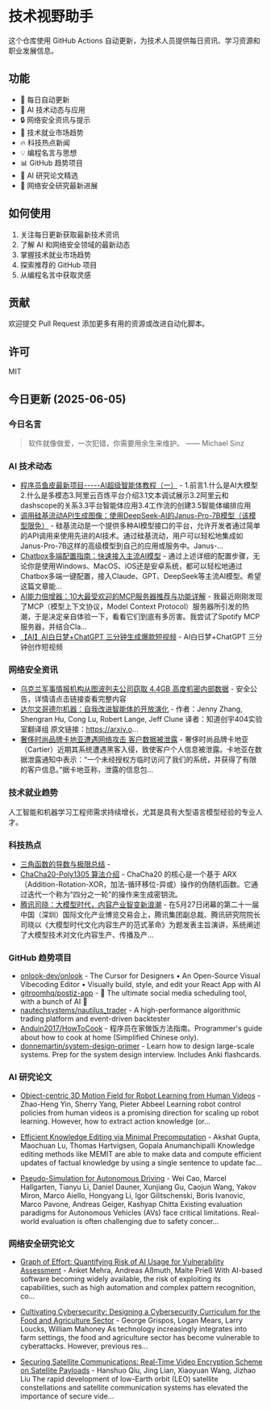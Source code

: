 # 技术视野助手

这个仓库使用 GitHub Actions 自动更新，为技术人员提供每日资讯、学习资源和职业发展信息。

## 功能

- 🔄 每日自动更新
- 🤖 AI 技术动态与应用
- 🔒 网络安全资讯与提示
- 💼 技术就业市场趋势
- 🔥 科技热点新闻
- 💡 编程名言与思想
- 📊 GitHub 趋势项目
- 📝 AI 研究论文精选
- 🔐 网络安全研究最新进展

## 如何使用

1. 关注每日更新获取最新技术资讯
2. 了解 AI 和网络安全领域的最新动态
3. 掌握技术就业市场趋势
4. 探索推荐的 GitHub 项目
5. 从编程名言中获取灵感

## 贡献

欢迎提交 Pull Request 添加更多有用的资源或改进自动化脚本。

## 许可

MIT

## 今日更新 (2025-06-05)

### 今日名言

> 软件就像做爱，一次犯错，你需要用余生来维护。 —— Michael Sinz

### AI 技术动态

- [程序员鱼皮最新项目-----AI超级智能体教程（一）](https://i-operation.csdnimg.cn/images/8efd18d5d7054f77a81294a14cd80ad5.png) - 1.前言1.什么是AI大模型2.什么是多模态3.阿里云百炼平台介绍3.1文本调试展示3.2阿里云和dashscope的关系3.3平台智能体应用3.4工作流的创建3.5智能体编排应用
- [调用硅基流动API生成图像：使用DeepSeek-AI的Janus-Pro-7B模型（该模型限免）](https://i-operation.csdnimg.cn/images/8efd18d5d7054f77a81294a14cd80ad5.png) - 硅基流动是一个提供多种AI模型接口的平台，允许开发者通过简单的API调用来使用先进的AI技术。通过硅基流动，用户可以轻松地集成如Janus-Pro-7B这样的高级模型到自己的应用或服务中。Janus-...
- [Chatbox多端配置指南：快速接入主流AI模型](https://i-operation.csdnimg.cn/images/8efd18d5d7054f77a81294a14cd80ad5.png) - 通过上述详细的配置步骤，无论你是使用Windows、MacOS、iOS还是安卓系统，都可以轻松地通过Chatbox多端一键配置，接入Claude、GPT、DeepSeek等主流AI模型。希望这篇文章能...
- [AI能力倍增器：10大最受欢迎的MCP服务器推荐与功能详解](https://i-operation.csdnimg.cn/images/8efd18d5d7054f77a81294a14cd80ad5.png) - 我最近刚刚发现了MCP（模型上下文协议，Model Context Protocol）服务器所引发的热潮，于是决定亲自体验一下，看看它们到底有多厉害。我尝试了Spotify MCP服务器，并结合Cla...
- [【AI】AI白日梦+ChatGPT 三分钟生成爆款短视频](https://i-operation.csdnimg.cn/images/8efd18d5d7054f77a81294a14cd80ad5.png) - AI白日梦+ChatGPT 三分钟创作短视频


### 网络安全资讯

- [乌克兰军事情报机构从图波列夫公司窃取 4.4GB 高度机密内部数据](https://www.anquanke.com/post/id/308167) - 安全公告，详情请点击链接查看完整内容
- [达尔文哥德尔机器：自我改进智能体的开放演化](https://paper.seebug.org/3325/) - 作者：Jenny Zhang, Shengran Hu, Cong Lu, Robert Lange, Jeff Clune
译者：知道创宇404实验室翻译组
原文链接：https://arxiv.o...
- [奢侈时尚品牌卡地亚遭遇网络攻击 客户数据被泄露](https://www.4hou.com/posts/yzWP) - 奢侈时尚品牌卡地亚（Cartier）近期其系统遭遇黑客入侵，致使客户个人信息被泄露。卡地亚在数据泄露通知中表示：“一个未经授权方临时访问了我们的系统，并获得了有限的客户信息。”据卡地亚称，泄露的信息包...


### 技术就业趋势

人工智能和机器学习工程师需求持续增长，尤其是具有大型语言模型经验的专业人才。

### 科技热点

- [三角函数的导数与极限总结](https://cloud.tencent.com/developer/article/2527745) - 
- [ChaCha20-Poly1305 算法介绍](https://cloud.tencent.com/developer/article/2528025) - ChaCha20 的核心是一个基于 ARX（Addition-Rotation-XOR，加法-循环移位-异或）操作的伪随机函数。它通过迭代一个称为“四分之一轮”的操作来生成密钥流。
- [腾讯司晓：大模型时代，内容产业智变新浪潮](https://cloud.tencent.com/developer/article/2528060) - 在5月27日闭幕的第二十一届中国（深圳）国际文化产业博览交易会上，腾讯集团副总裁、腾讯研究院院长司晓以《大模型时代文化内容生产的范式革命》为题发表主旨演讲，系统阐述了大模型技术对文化内容生产、传播及产...


### GitHub 趋势项目

- [onlook-dev/onlook](https://github.com/onlook-dev/onlook) - The Cursor for Designers • An Open-Source Visual Vibecoding Editor • Visually build, style, and edit your React App with AI
- [gitroomhq/postiz-app](https://github.com/gitroomhq/postiz-app) - 📨 The ultimate social media scheduling tool, with a bunch of AI 🤖
- [nautechsystems/nautilus_trader](https://github.com/nautechsystems/nautilus_trader) - A high-performance algorithmic trading platform and event-driven backtester
- [Anduin2017/HowToCook](https://github.com/Anduin2017/HowToCook) - 程序员在家做饭方法指南。Programmer's guide about how to cook at home (Simplified Chinese only).
- [donnemartin/system-design-primer](https://github.com/donnemartin/system-design-primer) - Learn how to design large-scale systems. Prep for the system design interview. Includes Anki flashcards.




### AI 研究论文

- [Object-centric 3D Motion Field for Robot Learning from Human Videos](http://arxiv.org/abs/2506.04227v1) - Zhao-Heng Yin, Sherry Yang, Pieter Abbeel
  Learning robot control policies from human videos is a promising direction
for scaling up robot learning. However, how to extract action knowledge (or...

- [Efficient Knowledge Editing via Minimal Precomputation](http://arxiv.org/abs/2506.04226v1) - Akshat Gupta, Maochuan Lu, Thomas Hartvigsen, Gopala Anumanchipalli
  Knowledge editing methods like MEMIT are able to make data and compute
efficient updates of factual knowledge by using a single sentence to update
fac...

- [Pseudo-Simulation for Autonomous Driving](http://arxiv.org/abs/2506.04218v1) - Wei Cao, Marcel Hallgarten, Tianyu Li, Daniel Dauner, Xunjiang Gu, Caojun Wang, Yakov Miron, Marco Aiello, Hongyang Li, Igor Gilitschenski, Boris Ivanovic, Marco Pavone, Andreas Geiger, Kashyap Chitta
  Existing evaluation paradigms for Autonomous Vehicles (AVs) face critical
limitations. Real-world evaluation is often challenging due to safety concer...



### 网络安全研究论文

- [Graph of Effort: Quantifying Risk of AI Usage for Vulnerability
  Assessment](http://arxiv.org/abs/2503.16392v1) - Anket Mehra, Andreas Aßmuth, Malte Prieß
  With AI-based software becoming widely available, the risk of exploiting its
capabilities, such as high automation and complex pattern recognition, co...

- [Cultivating Cybersecurity: Designing a Cybersecurity Curriculum for the
  Food and Agriculture Sector](http://arxiv.org/abs/2503.16292v1) - George Grispos, Logan Mears, Larry Loucks, William Mahoney
  As technology increasingly integrates into farm settings, the food and
agriculture sector has become vulnerable to cyberattacks. However, previous
res...

- [Securing Satellite Communications: Real-Time Video Encryption Scheme on
  Satellite Payloads](http://arxiv.org/abs/2503.16287v1) - Hanshuo Qiu, Jing Lian, Xiaoyuan Wang, Jizhao Liu
  The rapid development of low-Earth orbit (LEO) satellite constellations and
satellite communication systems has elevated the importance of secure vide...

